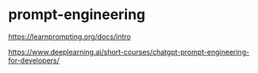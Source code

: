 # prompt-engineering

https://learnprompting.org/docs/intro

https://www.deeplearning.ai/short-courses/chatgpt-prompt-engineering-for-developers/
